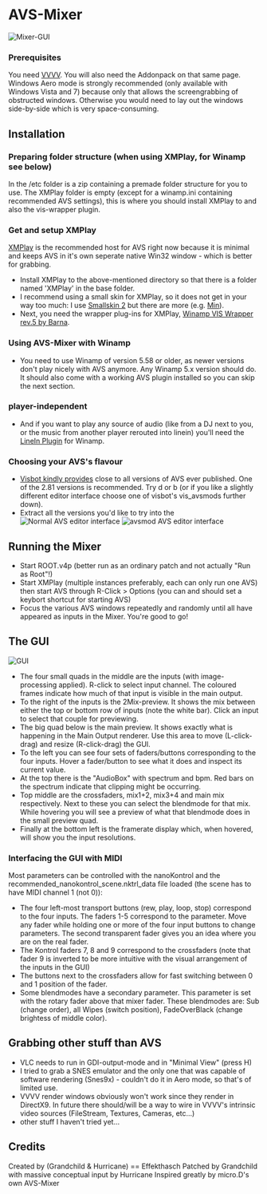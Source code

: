 # AVS-Mixer

![Mixer-GUI](https://github.com/grandchild/AVS-Mixer/raw/master/etc/MixerComplete1.png)

### Prerequisites
You need [VVVV](http://vvvv.org/downloads). You will also need the Addonpack on that same page.
Windows Aero mode is strongly recommended (only available with Windows Vista and 7) because only that allows the screengrabbing of obstructed windows. Otherwise you would need to lay out the windows side-by-side which is very space-consuming.

## Installation
### Preparing folder structure (when using XMPlay, for Winamp see below)
In the /etc folder is a zip containing a premade folder structure for you to use. The XMPlay folder is empty (except for a winamp.ini containing recommended AVS settings), this is where you should install XMPlay to and also the vis-wrapper plugin.

### Get and setup XMPlay
[XMPlay](http://support.xmplay.com/index.php) is the recommended host for AVS right now because it is minimal and keeps AVS in it's own seperate native Win32 window - which is better for grabbing.
* Install XMPlay to the above-mentioned directory so that there is a folder named 'XMPlay' in the base folder.
* I recommend using a small skin for XMPlay, so it does not get in your way too much: I use [Smallskin 2](http://support.xmplay.com/files_view.php?file_id=308) but there are more (e.g. [Min](http://support.xmplay.com/files_view.php?file_id=546)).
* Next, you need the wrapper plug-ins for XMPlay, [Winamp VIS Wrapper rev.5 by Barna](http://www.nukular.ch/xmp-wavis_rev.5.zip).

### Using AVS-Mixer with Winamp
* You need to use Winamp of version 5.58 or older, as newer versions don't play nicely with AVS anymore. Any Winamp 5.x version should do. It should also come with a working AVS plugin installed so you can skip the next section.

### player-independent
* And if you want to play any source of audio (like from a DJ next to you, or the music from another player rerouted into linein) you'll need the [LineIn Plugin](http://www.winamp.com/plugin/linein-plugin-v1-80/84040) for Winamp.

### Choosing your AVS's flavour
* [Visbot kindly provides](http://avs.visbot.net/) close to all versions of AVS ever published. One of the 2.81 versions is recommended. Try d or b (or if you like a slightly different editor interface choose one of visbot's vis_avsmods further down).
* Extract all the versions you'd like to try into the 
![Normal AVS editor interface](https://github.com/grandchild/AVS-Mixer/raw/master/etc/AVSEditor.png)
![avsmod AVS editor interface](https://github.com/grandchild/AVS-Mixer/raw/master/etc/AVSEditorVisbotMod.png)

## Running the Mixer
* Start ROOT.v4p (better run as an ordinary patch and not actually "Run as Root"!)
* Start XMPlay (multiple instances preferably, each can only run one AVS) then start AVS through R-Click > Options (you can and should set a keybort shortcut for starting AVS)
* Focus the various AVS windows repeatedly and randomly until all have appeared as inputs in the Mixer.
You're good to go!

## The GUI
![GUI](https://github.com/grandchild/AVS-Mixer/raw/master/etc/GUI_simple.png)
* The four small quads in the middle are the inputs (with image-processing applied). R-click to select input channel. The coloured frames indicate how much of that input is visible in the main output.
* To the right of the inputs is the 2Mix-preview. It shows the mix between either the top or bottom row of inputs (note the white bar). Click an input to select that couple for previewing.
* The big quad below is the main preview. It shows exactly what is happening in the Main Output renderer. Use this area to move (L-click-drag) and resize (R-click-drag) the GUI.
* To the left you can see four sets of faders/buttons corresponding to the four inputs. Hover a fader/button to see what it does and inspect its current value.
* At the top there is the "AudioBox" with spectrum and bpm. Red bars on the spectrum indicate that clipping might be occurring.
* Top middle are the crossfaders, mix1+2, mix3+4 and main mix respectively. Next to these you can select the blendmode for that mix. While hovering you will see a preview of what that blendmode does in the small preview quad.
* Finally at the bottom left is the framerate display which, when hovered, will show you the input resolutions.

### Interfacing the GUI with MIDI
Most parameters can be controlled with the nanoKontrol and the recommended_nanokontrol_scene.nktrl_data file loaded (the scene has to have MIDI channel 1 (not 0)):
* The four left-most transport buttons (rew, play, loop, stop) correspond to the four inputs. The faders 1-5 correspond to the parameter. Move any fader while holding one or more of the four input buttons to change parameters. The second transparent fader gives you an idea where you are on the real fader.
* The Kontrol faders 7, 8 and 9 correspond to the crossfaders (note that fader 9 is inverted to be more intuitive with the visual arrangement of the inputs in the GUI)
* The buttons next to the crossfaders allow for fast switching between 0 and 1 position of the fader.
* Some blendmodes have a secondary parameter. This parameter is set with the rotary fader above that mixer fader. These blendmodes are: Sub (change order), all Wipes (switch position), FadeOverBlack (change brightess of middle color).

## Grabbing other stuff than AVS
* VLC needs to run in GDI-output-mode and in "Minimal View" (press H)
* I tried to grab a SNES emulator and the only one that was capable of software rendering (Snes9x) - couldn't do it in Aero mode, so that's of limited use.
* VVVV render windows obviously won't work since they render in DirectX9. In future there should/will be a way to wire in VVVV's intrinsic video sources (FileStream, Textures, Cameras, etc...)
* other stuff I haven't tried yet...

## Credits
Created by (Grandchild & Hurricane) == Effekthasch
Patched by Grandchild with massive conceptual input by Hurricane
Inspired greatly by micro.D's own AVS-Mixer